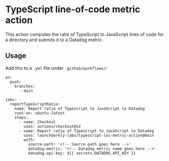 # TypeScript line-of-code metric action

This action computes the ratio of TypeScript to JavaScript lines of code for a directory and submits it
to a Datadog metric.

## Usage

Add this to a `.yml` file under `.github/workflows/`:

```
on:
  push:
    branches:
      - main

jobs:
  reportTypeScriptRatio:
    name: Report ratio of Typescript to JavaScript to Datadog
    runs-on: ubuntu-latest
    steps:
      - name: Checkout
        uses: actions/checkout@v2
      - name: Report ratio of Typescript to JavaScript to Datadog
        uses: launchdarkly-labs/typescript-loc-metric-action@main
        with:
          source-path: '<!-- Source path goes here -->'
          datadog-metric: '<!-- Datadog metric name goes here -->'
          datadog-api-key: ${{ secrets.DATADOG_API_KEY }}
```
